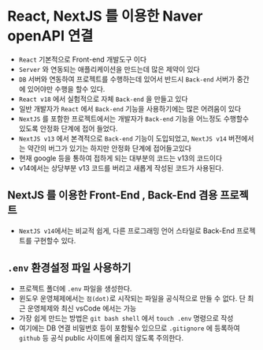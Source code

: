 # React, NextJS 를 이용한 Naver openAPI 연결

- `React` 기본적으로 Front-end 개발도구 이다
- `Server` 와 연동되는 애플리케이션을 만드는데 많은 제약이 있다
- `DB` 서버와 연동하여 프로젝트를 수행하는데 있어서 반드시 `Back-end` 서버가 중간에 있어야만 수행을 할수 있다.
- `React v18` 에서 실험적으로 자체 `Back-end` 을 만들고 있다
- 일반 개발자가 `React` 에서 `Back-end` 기능을 사용하기에는 많은 어려움이 있다
- `NextJS` 를 포함한 프로젝트에서는 개발자가 `Back-end` 기능을 어느정도 수행할수 있도록 안정화 단계에 접어 들었다.
- `NextJS v13` 에서 본격적으로 `Back-end` 기능이 도입되었고, `NextJS v14` 버전에서는 약간의 버그가 있기는 하지만 안정화 단계에 접어들고있다
- 현재 google 등을 통하여 접하게 되는 대부분의 코드는 v13의 코드이다
- v14에서는 상당부분 v13 코드를 버리고 새롭게 작성된 코드가 사용된다.

## NextJS 를 이용한 Front-End , Back-End 겸용 프로젝트

- `NextJS v14`에서는 비교적 쉽게, 다른 프로그래밍 언어 스타일로 Back-End 프로젝트를 구현할수 있다.

## `.env` 환경설정 파일 사용하기

- 프로젝트 폴더에 `.env` 파일을 생성한다.
- 윈도우 운영체제에서는 `점(dot)`로 시작되는 파일을 공식적으로 만들 수 없다. 단 최근 운영체제와 최신 vsCode 에서는 가능
- 가장 쉽게 만드는 방법은 `git bash shell` 에서 `touch .env` 명령으로 작성
- 여기에는 DB 연결 비밀번호 등이 포함될수 있으므로 `.gitignore` 에 등록하여 `github` 등 공식 public 사이트에 올리지 않도록 주의한다.
